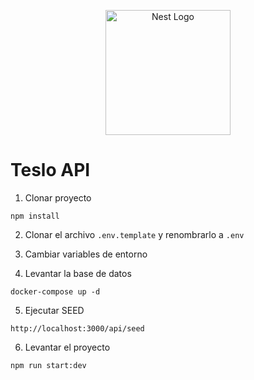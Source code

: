 <p align="center">
  <a href="http://nestjs.com/" target="blank"><img src="https://nestjs.com/img/logo-small.svg" width="200" alt="Nest Logo" /></a>
</p>

# Teslo API

1. Clonar proyecto
```
npm install
```

2. Clonar el archivo ```.env.template``` y renombrarlo a ```.env```

3. Cambiar variables de entorno

4. Levantar la base de datos
```
docker-compose up -d
```

5. Ejecutar SEED
```
http://localhost:3000/api/seed
```

6. Levantar el proyecto
```
npm run start:dev
```

